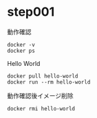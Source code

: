 # step001

動作確認

```shell
docker -v
docker ps
```

Hello World

```shell
docker pull hello-world
docker run --rm hello-world
```

動作確認後イメージ削除

```
docker rmi hello-world
```
